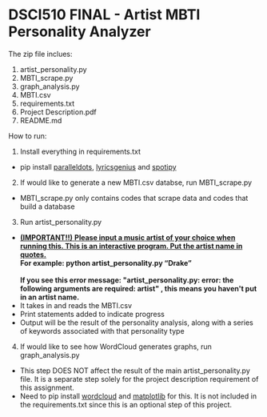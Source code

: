# DSCI510 FINAL - Artist MBTI Personality Analyzer
The zip file inclues:
1. artist_personality.py
2. MBTI_scrape.py
3. graph_analysis.py
4. MBTI.csv
5. requirements.txt
6. Project Description.pdf
7. README.md

How to run:
1. Install everything in requirements.txt
- pip install [paralleldots](https://github.com/ParallelDots/ParallelDots-Python-API), [lyricsgenius](https://pypi.org/project/lyricsgenius/) and [spotipy](https://spotipy.readthedocs.io/en/2.18.0/)

2. If would like to generate a new MBTI.csv databse, run MBTI_scrape.py
-  MBTI_scrape.py only contains codes that scrape data and codes that build a database

3. Run artist_personality.py
- <ins> **(IMPORTANT!!)** **Please input a music artist of your choice when running this. This is an interactive program. Put the artist name in quotes.** </ins> <br /> **For example: python artist_personality.py “Drake”** <br /> <br />
 **If you see this error message: "artist_personality.py: error: the following arguments are required: artist" , this means you haven't put in an artist name.**
- It takes in and reads the MBTI.csv
- Print statements added to indicate progress
- Output will be the result of the personality analysis, along with a series of keywords associated with that personality type

4. If would like to see how WordCloud generates graphs, run graph_analysis.py
- This step DOES NOT affect the result of the main artist_personality.py file. It is a separate step solely for the project description requirement of this assignment.
- Need to pip install [wordcloud](https://amueller.github.io/word_cloud/) and [matplotlib](https://matplotlib.org/stable/users/index.html) for this. It is not included in the requirements.txt since this is an optional step of this project.
